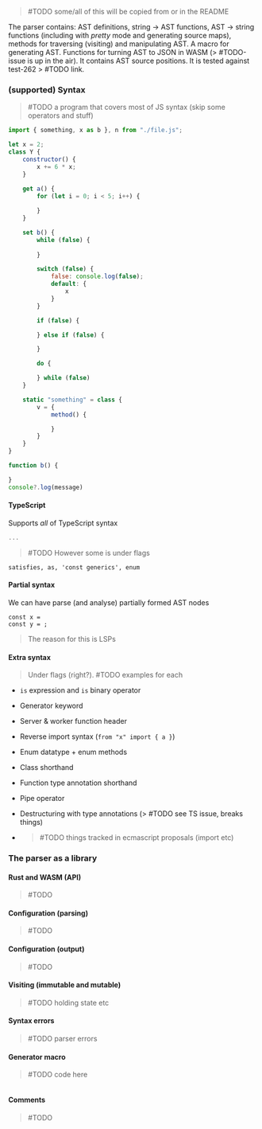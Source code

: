> #TODO some/all of this will be copied from or in the README

The parser contains: AST definitions, string -> AST functions, AST -> string functions (including with *pretty* mode and generating source maps), methods for traversing (visiting) and manipulating AST. A macro for generating AST. Functions for turning AST to JSON in WASM (> #TODO-issue is up in the air). It contains AST source positions. It is tested against test-262 > #TODO link.

### (supported) Syntax

> #TODO a program that covers most of JS syntax (skip some operators and stuff)

```javascript
import { something, x as b }, n from "./file.js";

let x = 2;
class Y {
	constructor() {
		x += 6 * x;
	}
	
	get a() {
		for (let i = 0; i < 5; i++) {

		}
	}

	set b() {
		while (false) {
			
		}

		switch (false) {
			false: console.log(false);
			default: {
				x
			}
		}

		if (false) {

		} else if (false) {

		}

		do {

		} while (false)
	}

	static "something" = class {
		v = {
			method() {

			}
		}
	}
}

function b() {

}
console?.log(message)
```

#### TypeScript

Supports *all* of TypeScript syntax

```typescript
...
```

> #TODO However some is under flags

```
satisfies, as, 'const generics', enum
```

#### Partial syntax

We can have parse (and analyse) partially formed AST nodes

```
const x =
const y = ;
```

> The reason for this is LSPs

#### Extra syntax

> Under flags (right?).
> #TODO examples for each
- `is` expression and `is` binary operator

- Generator keyword
- Server & worker function header
- Reverse import syntax (`from "x" import { a }`)
- Enum datatype + enum methods
- Class shorthand
- Function type annotation shorthand
- Pipe operator
- Destructuring with type annotations (> #TODO see TS issue, breaks things)
- > #TODO things tracked in ecmascript proposals (import etc)

### The parser as a library

#### Rust and WASM (API)

> #TODO

#### Configuration (parsing)

> #TODO

#### Configuration (output)

> #TODO

#### Visiting (immutable and mutable)

> #TODO holding state etc

#### Syntax errors

> #TODO parser errors

#### Generator macro

> #TODO code here

```rs
```

#### Comments

> #TODO
